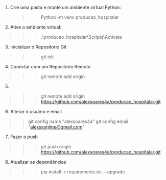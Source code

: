 1. Crie uma pasta e monte um ambiente virtual Python:
>>> Python -m venv producao_hospitalar

2. Ative o ambiente virtual:
>>> .\producao_hospitalar\Scripts\Activate

3. Inicializar o Repositório Git
>>> git init

4. Conectar com um Repositório Remoto
>>> git remote add origin 

5. 
>>> git remote add origin https://github.com/alexsoares4a/producao_hospitalar.git

6. Alterar o usuário e email
>> git config name "alexsoares4a"
>> git config email "alexssonline@gmail.com"

7. Fazer o push
>>> git push origin https://github.com/alexsoares4a/producao_hospitalar.git

8. Atualizar as dependências
>>> pip install -r requirements.txt --upgrade
